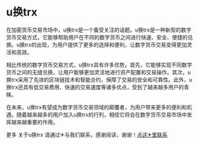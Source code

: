 # u换trx

在加密货币交易市场中，u换trx是一个备受关注的话题。u换trx是一种新型的数字货币交易方式，它能够帮助用户在不同的数字货币之间进行快速、安全、便捷的兑换。u换trx的出现，为用户提供了更多的选择和便利，让数字货币交易变得更加灵活和高效。

相比传统的数字货币交易方式，u换trx具有许多优势。首先，它能够实现不同数字货币之间的无缝兑换，让用户能够更加灵活地进行资产配置和交易操作。其次，u换trx采用了先进的区块链技术和智能合约，保障了交易的安全和可靠性。此外，u换trx还具有低交易费用、快速的交易速度等诸多优点，受到了越来越多用户的青睐。

在未来，u换trx有望成为数字货币交易领域的颠覆者，为用户带来更多的便利和机遇。随着越来越多的用户加入u换trx的行列，相信它将会在数字货币交易市场中发挥越来越重要的作用。

更多 关于u换trx 请通过✈与我们联系，感谢阅读，谢谢！[点这✈里联系](https://acc.k02.cc)